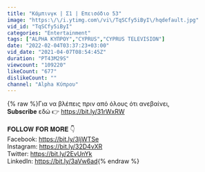 ```yaml
---
title: "Κάμπινγκ | Σ1 | Επεισόδιο 53"
image: "https:\/\/i.ytimg.com\/vi\/TqSCfy5iByI\/hqdefault.jpg"
vid_id: "TqSCfy5iByI"
categories: "Entertainment"
tags: ["ALPHA ΚΥΠΡΟΥ","CYPRUS","CYPRUS TELEVISION"]
date: "2022-02-04T03:37:23+03:00"
vid_date: "2021-04-07T08:54:45Z"
duration: "PT43M29S"
viewcount: "109220"
likeCount: "677"
dislikeCount: ""
channel: "Alpha Κύπρου"
---
```

{% raw %}Για να βλέπεις πριν από όλους ότι ανεβαίνει, <br />𝐒𝐮𝐛𝐬𝐜𝐫𝐢𝐛𝐞 εδώ 👉 <a rel="nofollow" target="blank" href="https://bit.ly/31rWxRW">https://bit.ly/31rWxRW</a><br /><br />𝐅𝐎𝐋𝐋𝐎𝐖 𝐅𝐎𝐑 𝐌𝐎𝐑𝐄 👇<br />Facebook: <a rel="nofollow" target="blank" href="https://bit.ly/3ljWTSe">https://bit.ly/3ljWTSe</a><br />Instagram: <a rel="nofollow" target="blank" href="https://bit.ly/32D4vXR">https://bit.ly/32D4vXR</a><br />Twitter: <a rel="nofollow" target="blank" href="https://bit.ly/2EvUnYk">https://bit.ly/2EvUnYk</a><br />LinkedIn: <a rel="nofollow" target="blank" href="https://bit.ly/3aVw6ad">https://bit.ly/3aVw6ad</a>{% endraw %}
